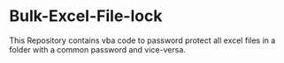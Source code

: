 # Bulk-Excel-File-lock
This Repository contains vba code to password protect all excel files in a folder with a common password and vice-versa.
